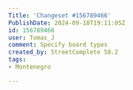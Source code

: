 ```yaml
---
Title: 'Changeset #156789466'
PublishDate: 2024-09-18T19:11:05Z
id: 156789466
user: Tomas_J
comment: Specify board types
created_by: StreetComplete 58.2
tags:
- Montenegro

---
```

